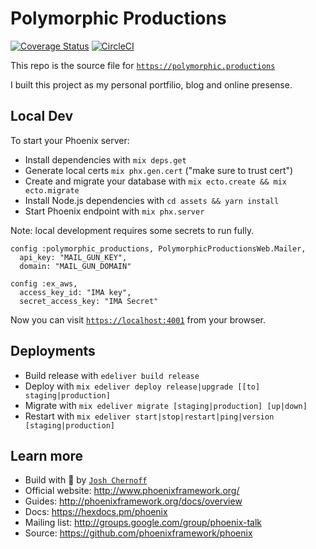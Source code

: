 # Polymorphic Productions

[![Coverage Status](https://coveralls.io/repos/github/PolymorphicProductions/polymorphic.productions/badge.svg?branch=master)](https://coveralls.io/github/PolymorphicProductions/polymorphic.productions?branch=master) [![CircleCI](https://circleci.com/gh/PolymorphicProductions/polymorphic.productions.svg?style=svg)](https://circleci.com/gh/PolymorphicProductions/polymorphic.productions)

This repo is the source file for [`https://polymorphic.productions`](https://polymorphic.productions)

I built this project as my personal portfilio, blog and online presense. 

## Local Dev
To start your Phoenix server:

- Install dependencies with `mix deps.get`
- Generate local certs `mix phx.gen.cert` ("make sure to trust cert")
- Create and migrate your database with `mix ecto.create && mix ecto.migrate`
- Install Node.js dependencies with `cd assets && yarn install`
- Start Phoenix endpoint with `mix phx.server`

Note: local development requires some secrets to run fully.
```
config :polymorphic_productions, PolymorphicProductionsWeb.Mailer,
  api_key: "MAIL_GUN_KEY",
  domain: "MAIL_GUN_DOMAIN"

config :ex_aws,
  access_key_id: "IMA key",
  secret_access_key: "IMA Secret"
```

Now you can visit [`https://localhost:4001`](https://localhost:4001) from your browser.

## Deployments
- Build release with `edeliver build release`
- Deploy with `mix edeliver deploy release|upgrade [[to] staging|production]`
- Migrate with `mix edeliver migrate [staging|production] [up|down]`
- Restart with `mix edeliver start|stop|restart|ping|version [staging|production]`

## Learn more
- Build with 🍆 by [`Josh Chernoff`](https://polymorphic.productions/contact)
- Official website: http://www.phoenixframework.org/
- Guides: http://phoenixframework.org/docs/overview
- Docs: https://hexdocs.pm/phoenix
- Mailing list: http://groups.google.com/group/phoenix-talk
- Source: https://github.com/phoenixframework/phoenix
